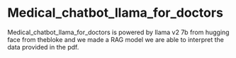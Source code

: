 # Medical_chatbot_llama_for_doctors
Medical_chatbot_llama_for_doctors is powered by llama v2 7b from hugging face from thebloke and we made a RAG model we are able to interpret the data provided in the pdf.
